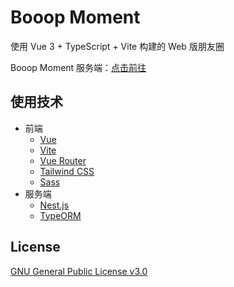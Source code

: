 # Booop Moment

使用 Vue 3 + TypeScript + Vite 构建的 Web 版朋友圈

Booop Moment 服务端：[点击前往](https://github.com/Edward-Brock/moment-server)

## 使用技术

- 前端
   - [Vue](https://vuejs.org/)
   - [Vite](https://vitejs.dev/)
   - [Vue Router](https://router.vuejs.org/)
   - [Tailwind CSS](https://tailwindcss.com/)
   - [Sass](https://sass-lang.com/)
- 服务端
   - [Nest.js](https://nestjs.com/)
   - [TypeORM](https://typeorm.io/)

## License
[GNU General Public License v3.0](https://github.com/Edward-Brock/moment/blob/main/LICENSE)